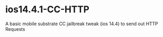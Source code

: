 # ios14.4.1-CC-HTTP
A basic mobile substrate CC jailbreak tweak (ios 14.4) to send out HTTP Requests
